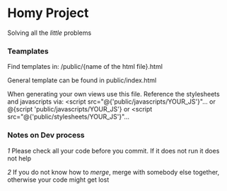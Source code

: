 # Homy Project
Solving all the _little_ problems

### Teamplates

Find templates in:
    /public/{name of the html file}.html

General template can be found in
    public/index.html

When generating your own views use this file. Reference the stylesheets and javascripts via:
    <script src="@{'public/javascripts/YOUR_JS'}"... or
    @{script 'public/javascripts/YOUR_JS'} or
    <script src="@{'public/stylesheets/YOUR_JS'}"...

### Notes on Dev process

*1* Please check all your code before you commit. If it does not run it does not help

*2* If you do not know how to _merge_, merge with somebody else together, otherwise your code might get lost


